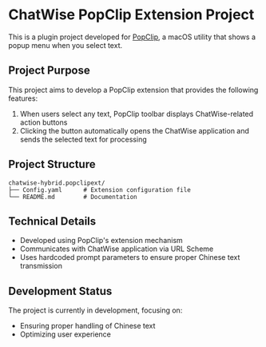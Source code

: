 # ChatWise PopClip Extension Project

This is a plugin project developed for [PopClip](https://www.popclip.app/), a macOS utility that shows a popup menu when you select text.

## Project Purpose

This project aims to develop a PopClip extension that provides the following features:

1. When users select any text, PopClip toolbar displays ChatWise-related action buttons
2. Clicking the button automatically opens the ChatWise application and sends the selected text for processing

## Project Structure

```
chatwise-hybrid.popclipext/
├── Config.yaml      # Extension configuration file
└── README.md        # Documentation
```

## Technical Details

- Developed using PopClip's extension mechanism
- Communicates with ChatWise application via URL Scheme
- Uses hardcoded prompt parameters to ensure proper Chinese text transmission

## Development Status

The project is currently in development, focusing on:
- Ensuring proper handling of Chinese text
- Optimizing user experience